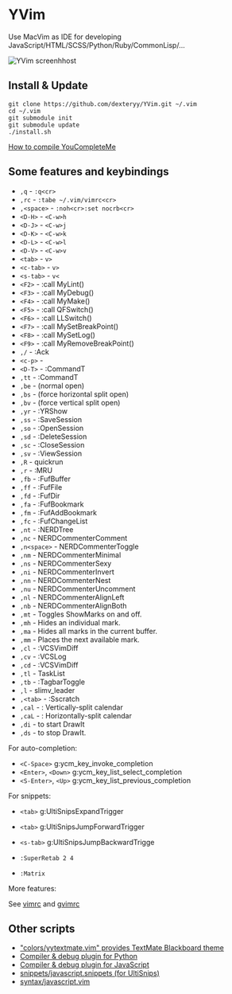 
# YVim

Use MacVim as IDE for developing JavaScript/HTML/SCSS/Python/Ruby/CommonLisp/...

![YVim screenhhost](https://raw.github.com/dexteryy/YVim/master/screenshot.png)
 
## Install & Update

```
git clone https://github.com/dexteryy/YVim.git ~/.vim
cd ~/.vim
git submodule init
git submodule update
./install.sh
```

[How to compile YouCompleteMe](https://github.com/dexteryy/YVim/blob/master/YCM.md)

## Some features and keybindings

* `,q` - `:q<cr>`
* `,rc` - `:tabe ~/.vim/vimrc<cr>`
* `,<space>` - `:noh<cr>:set nocrb<cr>`
* `<D-H>` - `<C-w>h`
* `<D-J>` - `<C-w>j`
* `<D-K>` - `<C-w>k`
* `<D-L>` - `<C-w>l`
* `<D-V>` - `<C-w>v`
* `<tab>` - `v>`
* `<c-tab>` - `v>`
* `<s-tab>` - `v<`
* `<F2>` - :call MyLint()
* `<F3>` - :call MyDebug()
* `<F4>` - :call MyMake()
* `<F5>` - :call QFSwitch()
* `<F6>` - :call LLSwitch()
* `<F7>` - :call MySetBreakPoint()
* `<F8>` - :call MySetLog()
* `<F9>` - :call MyRemoveBreakPoint()
* `,/` - :Ack
* `<c-p>` - 
* `<D-T>` - :CommandT
* `,tt` - :CommandT
* `,be` - (normal open)  
* `,bs` - (force horizontal split open)  
* `,bv` - (force vertical split open)
* `,yr` - <ESC>:YRShow<cr>
* `,ss` - :SaveSession
* `,so` - :OpenSession
* `,sd` - :DeleteSession
* `,sc` - :CloseSession<cr>
* `,sv` - :ViewSession<cr>
* `,R` - quickrun
* `,r` - :MRU
* `,fb` - :FufBuffer<cr>
* `,ff` - :FufFile<cr>
* `,fd` - :FufDir<cr>
* `,fa` - :FufBookmark<cr>
* `,fm` - :FufAddBookmark<cr>
* `,fc` - :FufChangeList<cr>
* `,nt` - :NERDTree<cr>
* `,nc` - <plug>NERDCommenterComment
* `,n<space>` - <plug>NERDCommenterToggle
* `,nm` - <plug>NERDCommenterMinimal
* `,ns` - <plug>NERDCommenterSexy
* `,ni` - <plug>NERDCommenterInvert
* `,nn` - <plug>NERDCommenterNest
* `,nu` - <plug>NERDCommenterUncomment
* `,nl` - <plug>NERDCommenterAlignLeft
* `,nb` - <plug>NERDCommenterAlignBoth
* `,mt` - Toggles ShowMarks on and off.
* `,mh` - Hides an individual mark.
* `,ma` - Hides all marks in the current buffer.
* `,mm` - Places the next available mark.
* `,cl` - :VCSVimDiff
* `,cv` - :VCSLog
* `,cd` - :VCSVimDiff
* `,tl` - <Plug>TaskList
* `,tb` - :TagbarToggle<CR>
* `,l` - slimv_leader
* `,<tab>` - :Sscratch<cr>
* `,cal` - : Vertically-split calendar
* `,caL` - : Horizontally-split calendar
* `,di` - to start DrawIt 
* `,ds` - to stop  DrawIt.

For auto-completion:

* `<C-Space>`               g:ycm_key_invoke_completion
* `<Enter>`, `<Down>`     g:ycm_key_list_select_completion 
* `<S-Enter>`, `<Up>`      g:ycm_key_list_previous_completion 

For snippets:

* `<tab>`     g:UltiSnipsExpandTrigger
* `<tab>`     g:UltiSnipsJumpForwardTrigger
* `<s-tab>`     g:UltiSnipsJumpBackwardTrigge

* `:SuperRetab 2 4`
* `:Matrix`

More features: 

See [vimrc](https://github.com/dexteryy/YVim/blob/master/vimrc) and [gvimrc](https://github.com/dexteryy/YVim/blob/master/gvimrc)

## Other scripts

* ["colors/yytextmate.vim" provides TextMate Blackboard theme](http://github.com/dexteryy/YVim/blob/master/colors/yytextmate.vim)
* [Compiler & debug plugin for Python](http://github.com/dexteryy/YVim/blob/master/ftplugin/python/yy-python.vim)
* [Compiler & debug plugin for JavaScript](http://github.com/dexteryy/YVim/blob/master/ftplugin/javascript/yy-js.vim)
* [snippets/javascript.snippets (for UltiSnips)](http://github.com/dexteryy/YVim/blob/master/snippets/javascript.snippets)
* [syntax/javascript.vim](http://github.com/dexteryy/YVim/blob/master/syntax/javascript.vim)


